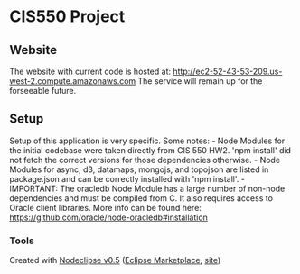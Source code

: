 # CIS550 Project

## Website
The website with current code is hosted at: http://ec2-52-43-53-209.us-west-2.compute.amazonaws.com
The service will remain up for the forseeable future.


## Setup
Setup of this application is very specific. Some notes:
    - Node Modules for the initial codebase were taken directly from CIS 550 HW2. 'npm install' did not 
      fetch the correct versions for those dependencies otherwise.
    - Node Modules for async, d3, datamaps, mongojs, and topojson are listed in package.json and can
      be correctly installed with 'npm install'.
    - IMPORTANT: The oracledb Node Module has a large number of non-node dependencies and must be
      compiled from C. It also requires access to Oracle client libraries. More info can be found
      here: https://github.com/oracle/node-oracledb#installation



### Tools

Created with [Nodeclipse v0.5](https://github.com/Nodeclipse/nodeclipse-1)
 ([Eclipse Marketplace](http://marketplace.eclipse.org/content/nodeclipse), [site](http://www.nodeclipse.org))   
